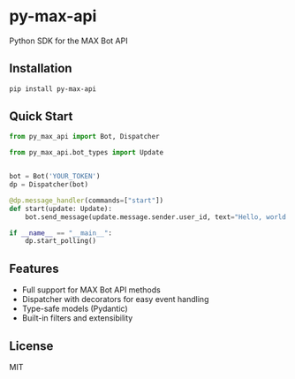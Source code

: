# py-max-api

Python SDK for the MAX Bot API

## Installation

```bash
pip install py-max-api
```

## Quick Start

```python
from py_max_api import Bot, Dispatcher

from py_max_api.bot_types import Update


bot = Bot('YOUR_TOKEN')
dp = Dispatcher(bot)

@dp.message_handler(commands=["start"])
def start(update: Update):
    bot.send_message(update.message.sender.user_id, text="Hello, world!")

if __name__ == "__main__":
    dp.start_polling()
```

## Features

- Full support for MAX Bot API methods
- Dispatcher with decorators for easy event handling
- Type-safe models (Pydantic)
- Built-in filters and extensibility

## License

MIT 